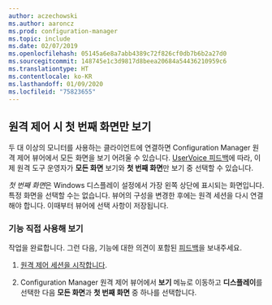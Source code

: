 ```yaml
---
author: aczechowski
ms.author: aaroncz
ms.prod: configuration-manager
ms.topic: include
ms.date: 02/07/2019
ms.openlocfilehash: 05145a6e8a7abb4389c72f826cf0db7b6b2a27d0
ms.sourcegitcommit: 148745e1c3d9817d8beea20684a54436210959c6
ms.translationtype: HT
ms.contentlocale: ko-KR
ms.lasthandoff: 01/09/2020
ms.locfileid: "75823655"
---
```

## <a name="bkmk_rcmulti"></a> 원격 제어 시 첫 번째 화면만 보기
<!--3231732-->

두 대 이상의 모니터를 사용하는 클라이언트에 연결하면 Configuration Manager 원격 제어 뷰어에서 모든 화면을 보기 어려울 수 있습니다. [UserVoice 피드백](https://configurationmanager.uservoice.com/forums/300492-ideas/suggestions/34609915-use-sccm-to-remote-control-multiple-monitors)에 따라, 이제 원격 도구 운영자가 **모든 화면** 보기와 **첫 번째 화면**만 보기 중 선택할 수 있습니다. 

*첫 번째 화면*은 Windows 디스플레이 설정에서 가장 왼쪽 상단에 표시되는 화면입니다. 특정 화면을 선택할 수는 없습니다. 뷰어의 구성을 변경한 후에는 원격 세션을 다시 연결해야 합니다. 이때부터 뷰어에 선택 사항이 저장됩니다. 


### <a name="try-it-out"></a>기능 직접 사용해 보기

작업을 완료합니다. 그런 다음, 기능에 대한 의견이 포함된 [피드백](/sccm/core/understand/find-help#product-feedback)을 보내주세요.

1. [원격 제어 세션을 시작합니다](/sccm/core/clients/manage/remote-control/remotely-administer-a-windows-client-computer).  

2. Configuration Manager 원격 제어 뷰어에서 **보기** 메뉴로 이동하고 **디스플레이**를 선택한 다음 **모든 화면**과 **첫 번째 화면** 중 하나를 선택합니다.  

